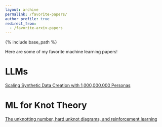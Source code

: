 ```yaml
---
layout: archive
permalink: /favorite-papers/
author_profile: true
redirect_from:
  - /favorite-arxiv-papers
---
```


{% include base_path %}

Here are some of my favorite machine learning papers! 

LLMs
======
[Scaling Synthetic Data Creation with 1,000,000,000 Personas](https://arxiv.org/abs/2406.20094)

ML for Knot Theory
======
[The unknotting number, hard unknot diagrams, and reinforcement learning](https://arxiv.org/abs/2409.09032)

